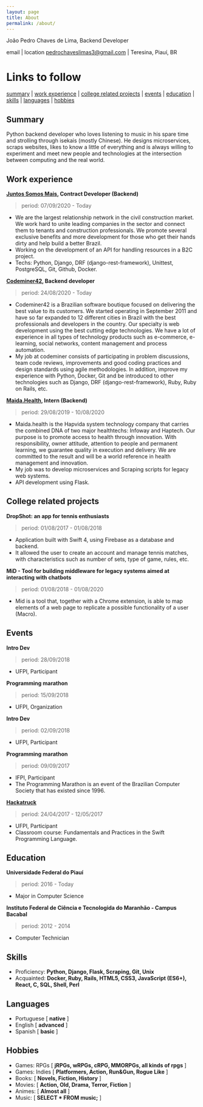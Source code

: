 ```yaml
---
layout: page
title: About
permalink: /about/
---
```


João Pedro Chaves de Lima, Backend Developer

email | location
pedrochaveslimas3@gmail.com | Teresina, Piauí, BR

# Links to follow
[summary](#summary) | [work experience](#work-experience) | [college related projects](#college-related-projects) | [events](#events) | [education](#education) | [skills](#skills) | [languages](#languages) | [hobbies](#hobbies)
<!-- SUMMARY SESSION BEGIN -->
## **Summary**
Python backend developer who loves listening to music in his spare time and strolling through isekais (mostly Chinese). He designs microservices, scraps websites, likes to know a little of everything and is always willing to experiment and meet new people and technologies at the intersection between computing and the real world.
<!-- SUMMARY SESSION END -->

<!-- WORK SESSION BEGIN -->
## **Work experience**
**[Juntos Somos Mais](https://www.juntossomosmais.com.br/), Contract Developer (Backend)**
> period: 07/09/2020 - Today

- We are the largest relationship network in the civil construction market. We work hard to unite leading companies in the sector and connect them to tenants and construction professionals. We promote several exclusive benefits and more development for those who get their hands dirty and help build a better Brazil.
- Working on the development of an API for handling resources in a B2C project.
- Techs: Python, Django, DRF (django-rest-framework), Unittest, PostgreSQL, Git, Github, Docker.

**[Codeminer42](https://www.codeminer42.com/), Backend developer**
> period: 24/08/2020 - Today

- Codeminer42 is a Brazilian software boutique focused on delivering the best value to its customers. We started operating in September 2011 and have so far expanded to 12 different cities in Brazil with the best professionals and developers in the country. Our specialty is web development using the best cutting edge technologies. We have a lot of experience in all types of technology products such as e-commerce, e-learning, social networks, content management and process automation.
- My job at codeminer consists of participating in problem discussions, team code reviews, improvements and good coding practices and design standards using agile methodologies. In addition, improve my experience with Python, Docker, Git and be introduced to other technologies such as Django, DRF (django-rest-framework), Ruby, Ruby on Rails, etc.

**[Maida.Health](https://maida.health/), Intern (Backend)**
> period: 29/08/2019 - 10/08/2020

- Maida.health is the Hapvida system technology company that carries the combined DNA of two major healthtechs: Infoway and Haptech. Our purpose is to promote access to health through innovation. With responsibility, owner attitude, attention to people and permanent learning, we guarantee quality in execution and delivery. We are committed to the result and will be a world reference in health management and innovation.
- My job was to develop microservices and Scraping scripts for legacy web systems.
- API development using Flask.
<!-- WORK SESSION END -->

<!-- COLLEGE SESSION BEGIN -->
## **College related projects**
**DropShot: an app for tennis enthusiasts**
> period: 01/08/2017 - 01/08/2018

- Application built with Swift 4, using Firebase as a database and backend.
- It allowed the user to create an account and manage tennis matches, with characteristics such as number of sets, type of game, rules, etc.

**MiD - Tool for building middleware for legacy systems aimed at interacting with chatbots**
> period: 01/08/2018 - 01/08/2020

- Mid is a tool that, together with a Chrome extension, is able to map elements of a web page to replicate a possible functionality of a user (Macro).
<!-- COLLEGE SESSION END -->

<!-- EVENTS SESSION BEGIN -->
## **Events**
**Intro Dev**
> period: 28/09/2018

- UFPI, Participant

**Programming marathon**
> period: 15/09/2018

- UFPI, Organization

**Intro Dev**
> period: 02/09/2018

- UFPI, Participant

**Programming marathon**
> period: 09/09/2017

- IFPI, Participant
- The Programming Marathon is an event of the Brazilian Computer Society that has existed since 1996.

**[Hackatruck](https://hackatruck.com.br/)**
> period: 24/04/2017 - 12/05/2017   

- UFPI, Participant 
- Classroom course: Fundamentals and Practices in the Swift Programming Language.
<!-- EVENTS SESSION END -->

<!-- EDUCATION SESSION BEGIN -->
## **Education**
**Universidade Federal do Piauí**
> period: 2016 - Today

- Major in Computer Science

**Instituto Federal de Ciência e Tecnologida do Maranhão - Campus Bacabal**
> period: 2012 - 2014

- Computer Technician
<!-- EDUCATION SESSION END -->

<!-- SKILLS SESSION BEGIN -->
## **Skills**
- Proficiency: **Python, Django, Flask, Scraping, Git, Unix**
- Acquainted: **Docker, Ruby, Rails, HTML5, CSS3, JavaScript (ES6+), React, C, SQL, Shell, Perl**
<!-- SKILLS SESSION END -->

<!-- LANGUAGES SESSION BEGIN -->
## **Languages**
- Portuguese [ **native** ]
- English [ **advanced** ]
- Spanish [ **basic** ]
<!-- LANGUAGES SESSION END -->

<!-- HOBBIES SESSION BEGIN -->
## **Hobbies**
- Games: RPGs [ **jRPGs, wRPGs, cRPG, MMORPGs, all kinds of rpgs** ]
- Games: Indies [ **Platformers, Action, Run&Gun, Rogue Like** ]
- Books: [ **Novels, Fiction, History** ]
- Movies: [ **Action, Old, Drama, Terror, Fiction** ]
- Animes: [ **Almost all** ]
- Music: [ **SELECT * FROM music;** ]
<!-- HOBBIES SESSION END -->
